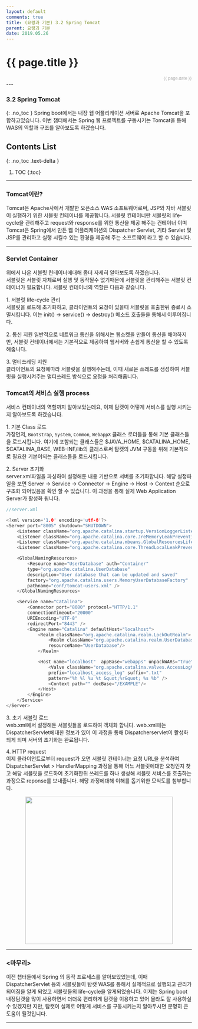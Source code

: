 ```yaml
---
layout: default
comments: true
title: (요령과 기본) 3.2 Spring Tomcat
parent: 요령과 기본
date: 2019.05.26
---
```


<h1>{{ page.title }}</h1>  
<div style="text-align:right; font-size:11px; color:#aaa">{{ page.date }} </div>
---

### 3.2 Spring Tomcat
{: .no_toc }
Spring boot에서는 내장 웹 어플리케이션 서버로 Apache Tomcat을 포함하고있습니다. 이번 챕터에서는 Spring 웹 프로젝트를 구동시키는 Tomcat을 통해 WAS의 역할과 구조를 알아보도록 하겠습니다.

## Contents List
{: .no_toc .text-delta }

1. TOC
{:toc}

---

### Tomcat이란?

Tomcat은 Apache사에서 개발한 오픈소스 WAS 소프트웨어로써,  JSP와 자바 서블릿이 실행하기 위한 서블릿 컨테이너를 제공합니다.  서블릿 컨테이너란 서블릿의 life-cycle을 관리해주고 request와 response를 위한 통신을  제공 해주는 컨테이너 이며 Tomcat은 Spring에서 만든 웹 어플리케이션의 Dispatcher Servlet, 기타 Servlet 및 JSP를 관리하고 실행 시킬수 있는 환경을 제공해 주는 소프트웨어 라고 할 수 있습니다.  

---

### Servlet Container

위에서 나온 서블릿 컨테이너에대해 좀더 자세히 알아보도록 하겠습니다.  
서블릿은 서블릿 자체로써 실행 및 동작될수 없기때문에 서블릿을 관리해주는 서블릿 컨테이너가 필요합니다. 서블릿 컨테이너의 역할은 다음과 같습니다.  
  
1\. 서블릿 life-cycle 관리  
서블릿을 로드해 초기화하고, 클라이언트의 요청이 있을때 서블릿을 호출한뒤 종료시 소멸시킵니다. 이는 init() -> service() -> destroy() 메소드 호출들을 통해서 이루어집니다.  
  
2\. 통신 지원
일반적으로 네트워크 통신을 위해서는 웹소켓을 만들어 통신을 해야하지만, 서블릿 컨테이너에서는 기본적으로 제공하여  웹서버와 손쉽게 통신을 할 수 있도록 해줍니다.  
  
3\. 멀티쓰레딩 지원  
클라이언트의 요청에따라 서블릿을 실행해주는데, 이때 새로운 쓰레드를 생성하여 서블릿을 실행시켜주는 멀티쓰레드 방식으로 요청을 처리해줍니다.  
  
### Tomcat의 서비스 실행 process

서비스 컨테이너의 역할까지 알아보았는데요, 이제 탐캣이 어떻게 서비스를 실행 시키는지 알아보도록 하겠습니다.  

1\. 기본 Class 로드  
가장먼저, `Bootstrap`, `System`, `Common`, `WebappX` 클래스 로더들을 통해 기본 클래스들을 로드시킵니다. 여기에 포함되는 클래스들은 $JAVA_HOME, $CATALINA_HOME, $CATALINA_BASE, WEB-INF/lib의 클래스로써 탐캣의 JVM 구동을 위해 기본적으로 필요한 기본이되는 클래스들을 로드시킵니다.  
  
2\. Server 초기화  
server.xml파일을 파싱하여 설정해둔 내용 기반으로 서버를 초기화합니다. 해당 설정파일을 보면 Server -> Service -> Connector -> Engine -> Host -> Context 순으로 구조화 되어있음을 확인 할 수 있습니다. 이 과정을 통해 실제 Web Application Server가 활성화 됩니다.

```c
//server.xml

<?xml version='1.0' encoding='utf-8'?> 
<Server port="8005" shutdown="SHUTDOWN"> 
    <Listener className="org.apache.catalina.startup.VersionLoggerListener" /> 
    <Listener className="org.apache.catalina.core.JreMemoryLeakPreventionListener" /> 
    <Listener className="org.apache.catalina.mbeans.GlobalResourcesLifecycleListener" /> 
    <Listener className="org.apache.catalina.core.ThreadLocalLeakPreventionListener" /> 

    <GlobalNamingResources> 
        <Resource name="UserDatabase" auth="Container" 
        type="org.apache.catalina.UserDatabase" 
        description="User database that can be updated and saved" 
        factory="org.apache.catalina.users.MemoryUserDatabaseFactory"
        pathname="conf/tomcat-users.xml" />
    </GlobalNamingResources>

    <Service name="Catalina">
        <Connector port="8080" protocol="HTTP/1.1"
        connectionTimeout="20000"
        URIEncoding="UTF-8"
        redirectPort="8443" />
        <Engine name="Catalina" defaultHost="localhost">
            <Realm className="org.apache.catalina.realm.LockOutRealm">
                <Realm className="org.apache.catalina.realm.UserDatabaseRealm"
                resourceName="UserDatabase"/>
            </Realm>

            <Host name="localhost"  appBase="webapps" unpackWARs="true" autoDeploy="true">
                <Valve className="org.apache.catalina.valves.AccessLogValve" directory="logs"
                prefix="localhost_access_log" suffix=".txt"
                pattern="%h %l %u %t &quot;%r&quot; %s %b" />
                <Context path="" docBase="/EXAMPLE"/>
            </Host>
        </Engine>
    </Service>
</Server>
```  
  
3\. 초기 서블릿 로드  
web.xml에서 설정해둔 서블릿들을 로드하여 객체화 합니다. web.xml에는 DispatcherServlet에대한 정보가 있어 이 과정을 통해 Dispatcherservlet이 활성화 되게 되며 서버의 초기화는 완료됩니다.
  
4\. HTTP request  
이제 클라이언트로부터 request가 오면 서블릿 컨테이너는 요청 URL을 분석하여 DispatcherServlet > HandlerMapping 과정을 통해  어느 서블릿에대한 요청인지 찾고 해당 서블릿을 로드하여  초기화한뒤 쓰레드를 하나 생성해 서블릿 서비스를 호출하는 과정으로 reponse를 보내줍니다. 해당 과정에대해 이해를 돕기위한 모식도를 첨부합니다.  

<div style="text-align:center;">
<img src="https://taes-k.github.io/assets/images/trick_basic/spring_tomcat/tomcat_process.png" style="height:400px;">
</div>  
  
---

### <마무리>
이전 챕터들에서 Spring 의 동작 프로세스를 알아보았었는데, 이때 DispatcherServlet 등의 서블릿들이 탐캣 WAS를 통해서 실제적으로 실행되고 관리가 되어짐을 알게 되었고 서블릿들의 life-cycle을 알게되었습니다. 이제는 Spring boot 내장탐캣을 많이 사용하면서 더더욱 편리하게 탐캣을 이용하고 있어 몰라도 잘 사용하실수 있겠지만 지만, 탐캣이 실제로 어떻게 서비스를 구동시키는지 알아두시면 분명히 큰도움이 될것입니다.  
  
---
